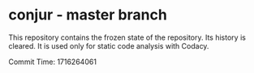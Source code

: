 # conjur - master branch

This repository contains the frozen state of the repository.
Its history is cleared. It is used only for static code
analysis with Codacy.

Commit Time: 1716264061